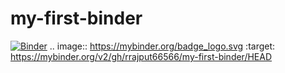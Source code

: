 # my-first-binder
[![Binder](https://mybinder.org/badge_logo.svg)](https://mybinder.org/v2/gh/rrajput66566/my-first-binder/HEAD)
.. image:: https://mybinder.org/badge_logo.svg
 :target: https://mybinder.org/v2/gh/rrajput66566/my-first-binder/HEAD
